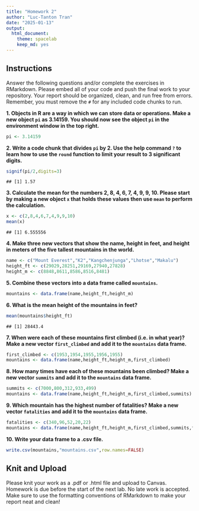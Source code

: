 ```yaml
---
title: "Homework 2"
author: "Luc-Tanton Tran"
date: "2025-01-13"
output:
  html_document: 
    theme: spacelab
    keep_md: yes
---
```


## Instructions
Answer the following questions and/or complete the exercises in RMarkdown. Please embed all of your code and push the final work to your repository. Your report should be organized, clean, and run free from errors. Remember, you must remove the `#` for any included code chunks to run.  

**1. Objects in R are a way in which we can store data or operations. Make a new object `pi` as 3.14159. You should now see the object `pi` in the environment window in the top right.** 

``` r
pi <- 3.14159
```

**2. Write a code chunk that divides `pi` by 2. Use the help command `?` to learn how to use the `round` function to limit your result to 3 significant digits.**  

``` r
signif(pi/2,digits=3)
```

```
## [1] 1.57
```

**3. Calculate the mean for the numbers 2, 8, 4, 6, 7, 4, 9, 9, 10. Please start by making a new object `x` that holds these values then use `mean` to perform the calculation.**  

``` r
x <- c(2,8,4,6,7,4,9,9,10)
mean(x)
```

```
## [1] 6.555556
```

**4. Make three new vectors that show the name, height in feet, and height in meters of the five tallest mountains in the world.**

``` r
name <- c("Mount Everest","K2","Kangchenjunga","Lhotse","Makalu")
height_ft <- c(29029,28251,29169,27940,27828)
height_m <- c(8848,8611,8586,8516,8481)
```

**5. Combine these vectors into a data frame called `mountains`.**

``` r
mountains <- data.frame(name,height_ft,height_m)
```

**6. What is the mean height of the mountains in feet?**

``` r
mean(mountains$height_ft)
```

```
## [1] 28443.4
```

**7. When were each of these mountains first climbed (i.e. in what year)? Make a new vector `first_climbed` and add it to the `mountains` data frame.**

``` r
first_climbed <- c(1953,1954,1955,1956,1955)
mountains <- data.frame(name,height_ft,height_m,first_climbed)
```

**8. How many times have each of these mountains been climbed? Make a new vector `summits` and add it to the `mountains` data frame.**

``` r
summits <- c(7000,800,312,933,499)
mountains <- data.frame(name,height_ft,height_m,first_climbed,summits)
```

**9. Which mountain has the highest number of fatalities? Make a new vector `fatalities` and add it to the `mountains` data frame.**

``` r
fatalities <- c(340,96,52,20,22)
mountains <- data.frame(name,height_ft,height_m,first_climbed,summits,fatalities)
```

**10. Write your data frame to a .csv file.**

``` r
write.csv(mountains,"mountains.csv",row.names=FALSE)
```

## Knit and Upload
Please knit your work as a .pdf or .html file and upload to Canvas. Homework is due before the start of the next lab. No late work is accepted. Make sure to use the formatting conventions of RMarkdown to make your report neat and clean!  
